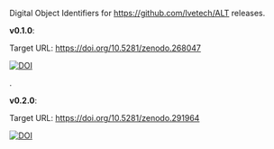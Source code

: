 Digital Object Identifiers for https://github.com/lvetech/ALT releases.

__v0.1.0__:

Target URL: https://doi.org/10.5281/zenodo.268047 

<a href="https://doi.org/10.5281/zenodo.268047"><img src="https://zenodo.org/badge/DOI/10.5281/zenodo.268047.svg" alt="DOI"></a> 

.

**v0.2.0**:

Target URL: https://doi.org/10.5281/zenodo.291964 

<a href="https://doi.org/10.5281/zenodo.291964"><img src="https://zenodo.org/badge/DOI/10.5281/zenodo.291964.svg" alt="DOI"></a> 
